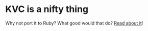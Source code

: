 KVC is a nifty thing
====================

Why not port it to Ruby? What good would that do? [Read about
it](http://therealadam.com/2013/10/31/a-path-through-enumerable/)!

